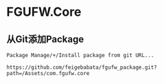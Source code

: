 # FGUFW.Core

## 从Git添加Package
`Package Manage/+/Install package from git URL...`
```
https://github.com/feigebabata/fgufw_package.git?path=/Assets/com.fgufw.core
```
